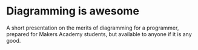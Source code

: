 # Diagramming is awesome

A short presentation on the merits of diagramming for a programmer, prepared for Makers Academy students, but available to anyone if it is any good.
